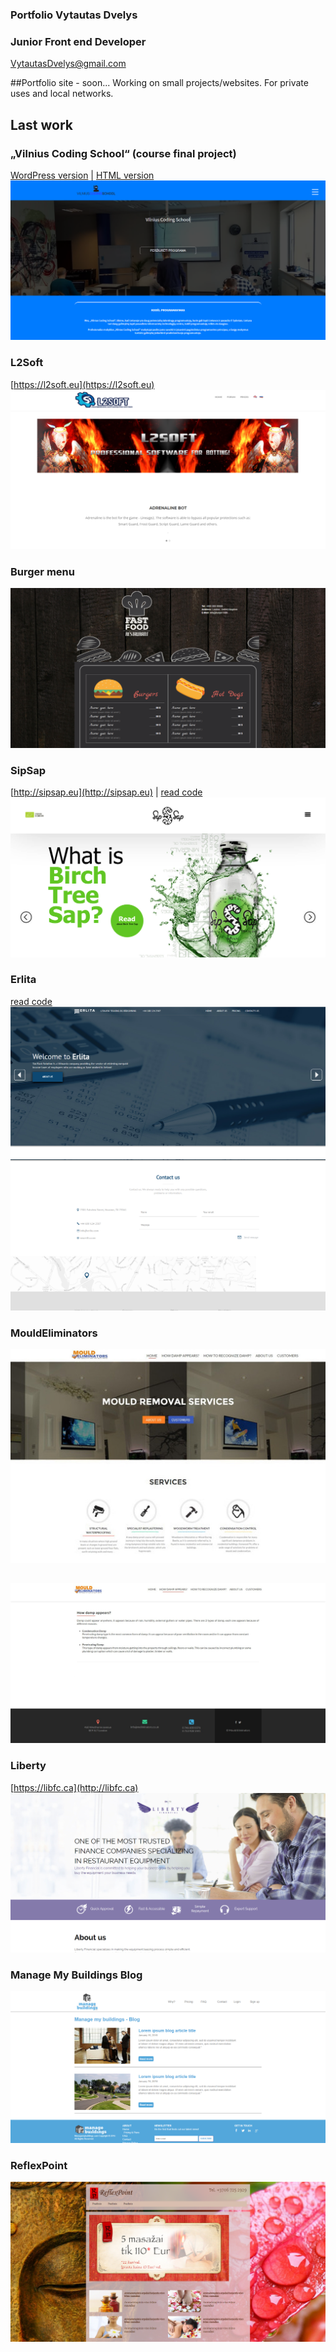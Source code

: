 ### Portfolio Vytautas Dvelys
### Junior Front end Developer
[VytautasDvelys@gmail.com](mailto:vytautasdvelys@gmail.com)

##Portfolio site - soon...
Working on small projects/websites. For private uses and local networks.

##
## Last work

### „Vilnius Coding School“ (course final project)
[WordPress version](http://codingschoolprojektai.lt/tmp/kgbootcamp/vytautas_dvelys/wp/) | [HTML version](http://codingschoolprojektai.lt/tmp/kgbootcamp/vytautas_dvelys/html)
![demo](screenshots/vcs.png)


### L2Soft
[https://l2soft.eu](https://l2soft.eu)
![demo](screenshots/l2soft.png)

### Burger menu
![demo](screenshots/burger1.png)

### SipSap
[http://sipsap.eu](http://sipsap.eu) | [read code](sipsap/index.html)
![demo](screenshots/sipsap.png)


### Erlita
[read code](erlita/index.html)
![demo](screenshots/erlita.png)
![demo](screenshots/erlita-contact.png)

### MouldEliminators
![demo](screenshots/mould-main.jpg)
##
![demo](screenshots/mouldeliminator-page.jpg)

### Liberty
[https://libfc.ca](http://libfc.ca)
![demo](screenshots/liberty.png)

### Manage My Buildings Blog
![demo](screenshots/mb.png)



### ReflexPoint
![demo](screenshots/reflex.png)
